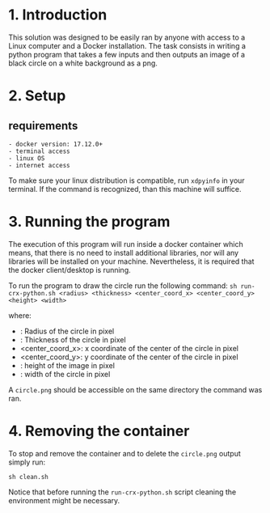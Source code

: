 # 1. Introduction

This solution was designed to be easily ran by anyone with access to a Linux
computer and a Docker installation. The task consists in writing a python
program that takes a few inputs and then outputs an image of a
black circle on a white background as a png.

# 2. Setup

## requirements
    - docker version: 17.12.0+
    - terminal access
    - linux OS
    - internet access
To make sure your linux distribution is compatible, run `xdpyinfo` in your terminal.
If the command is recognized, than this machine will suffice.

# 3. Running the program
The execution of this program will run inside a docker container which means, that
there is no need to install additional libraries, nor will any libraries will be installed
on your machine. Nevertheless, it is required that the docker client/desktop is running.

To run the program to draw the circle run the following command:
`sh run-crx-python.sh <radius> <thickness> <center_coord_x> <center_coord_y> <height> <width>`

where:
  - <rad>: Radius of the circle in pixel
  - <thickness>: Thickness of the circle in pixel
  - <center_coord_x>: x coordinate of the center of the circle in pixel
  - <center_coord_y>: y coordinate of the center of the circle in pixel
  - <height>: height of the image in pixel
  - <width>: width of the circle in pixel

A `circle.png` should be accessible on the same directory the command was ran.

# 4. Removing the container
To stop and remove the container and to delete the `circle.png` output simply run:

`sh clean.sh`

Notice that before running the `run-crx-python.sh` script cleaning the environment
might be necessary.